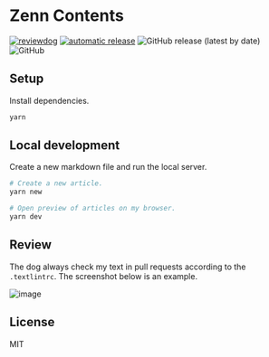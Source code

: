 # Zenn Contents

[![reviewdog](https://github.com/ysmtegsr/zenn-contents/actions/workflows/textlint.yaml/badge.svg)](https://github.com/ysmtegsr/zenn-contents/actions/workflows/textlint.yaml)
[![automatic release](https://github.com/ysmtegsr/zenn-contents/actions/workflows/release.yml/badge.svg)](https://github.com/ysmtegsr/zenn-contents/actions/workflows/release.yml)
![GitHub release (latest by date)](https://img.shields.io/github/v/release/ysmtegsr/zenn-contents)
![GitHub](https://img.shields.io/github/license/ysmtegsr/zenn-contents)
<!-- [![Zenn-ysmtegsr-liked](https://zenn-badge.ganariya.vercel.app/ysmtegsr/liked)](https://zenn.dev/ysmtegsr)
[![Zenn-ysmtegsr-followers](https://zenn-badge.ganariya.vercel.app/ysmtegsr/followers)](https://zenn.dev/ysmtegsr)
[![Zenn-ysmtegsr-articles](https://zenn-badge.ganariya.vercel.app/ysmtegsr/articles)](https://zenn.dev/ysmtegsr)
[![Zenn-ysmtegsr-scraps](https://zenn-badge.ganariya.vercel.app/ysmtegsr/scraps)](https://zenn.dev/ysmtegsr) -->

## Setup

Install dependencies.

```sh
yarn
```

## Local development

Create a new markdown file and run the local server.

```sh
# Create a new article.
yarn new

# Open preview of articles on my browser.
yarn dev
```

## Review

The dog always check my text in pull requests according to the `.textlintrc`. The screenshot below is an example.

![image](https://user-images.githubusercontent.com/38056766/116484326-d032a080-a8c3-11eb-9228-b5cfa298fdcf.png)


## License

MIT
